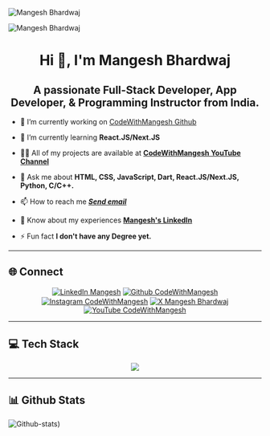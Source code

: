 ![Mangesh Bhardwaj](https://komarev.com/ghpvc/?username=angesh636&color=1fbfff&style=plastic)

![Mangesh Bhardwaj](https://github.com/Mangesh636/Mangesh636/assets/104110612/c348b27c-7853-4c6a-8d33-408d688f57b0)

<h1 align="center">Hi 👋, I'm Mangesh Bhardwaj</h1>

<h2 align="center">A passionate Full-Stack Developer, App Developer, & Programming Instructor from India.</h2>

- 🔭 I’m currently working on [CodeWithMangesh Github](https://github.com/CodingWithMangesh)
  
- 🌱 I’m currently learning **React.JS/Next.JS**

- 👨‍💻 All of my projects are available at **[CodeWithMangesh YouTube Channel](https://www.youtube.com/@CodeWithMangesh)**

- 💬 Ask me about **HTML, CSS, JavaScript, Dart, React.JS/Next.JS, Python, C/C++.**

- 📫 How to reach me **_<a href="mailto:mangeshbhardwaj007@gmail.com">Send email</a>_**

- 📄 Know about my experiences **[Mangesh's LinkedIn](https://www.linkedin.com/in/mangeshbhardwaj)**

- ⚡ Fun fact **I don't have any Degree yet.**

---

## 🌐 Connect

<p align="center">
<a href="" target="blank"><img align="center" src="https://img.shields.io/badge/LinkedIn-0A66C2.svg?style=for-the-badge&logo=LinkedIn&logoColor=white" alt="LinkedIn Mangesh"/></a>
<a href="" target="blank"><img align="center" src="https://img.shields.io/badge/GitHub-181717.svg?style=for-the-badge&logo=GitHub&logoColor=white" alt="Github CodeWithMangesh"/></a>
<a href="" target="blank"><img align="center" src="https://img.shields.io/badge/Instagram-E4405F.svg?style=for-the-badge&logo=Instagram&logoColor=white" alt="Instagram CodeWithMangesh"/></a>
<a href="https://twitter.com/mangeshsunny636" target="blank"><img align="center" src="https://img.shields.io/badge/X-000000.svg?style=for-the-badge&logo=X&logoColor=white" alt="X Mangesh Bhardwaj"/></a>
<a href="l" target="blank"><img align="center" src="https://img.shields.io/badge/YouTube-FF0000.svg?style=for-the-badge&logo=YouTube&logoColor=white" alt="YouTube CodeWithMangesh"/></a>
</p>

---

## 💻 Tech Stack

<p align="center">
<a href="#">
    <img src="https://skillicons.dev/icons?i=androidstudio,appwrite,astro,bootstrap,c,cs,cpp,cmake,css,dart,django,express,figma,firebase,flutter,codepen,gcp,gradle,git,github,html,java,js,idea,nuxtjs,jquery,kotlin,md,materialui,mongodb,mysql,nextjs,nodejs,php,postgres,postman,prisma,py,react,redux,sass,sqlite,styledcomponents,supabase,svg,tailwind,ts,vite&theme=light&perline=12" />
</a>
</p>

---

## 📊 Github Stats

![Github-stats](https://stats.dooboo.io/api/github-stats-advanced?login=mangesh636))
